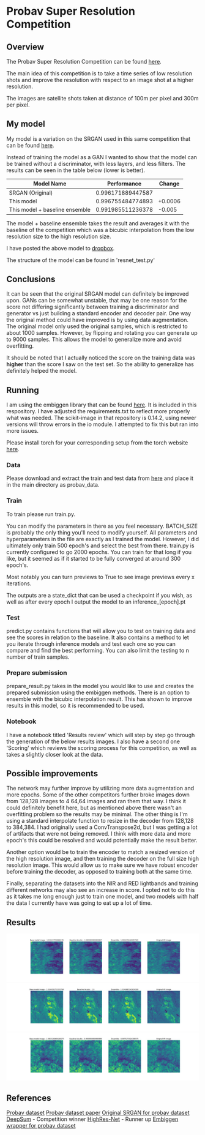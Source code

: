# Probav Super Resolution Competition

## Overview
The Probav Super Resolution Competition can be found [here](https://kelvins.esa.int/proba-v-super-resolution/).

The main idea of this competition is to take a time series of low resolution shots and improve the resolution with respect to an image shot at a higher resolution.

The images are satellite shots taken at distance of 100m per pixel and 300m per pixel.

## My model
My model is a variation on the SRGAN used in this same competition that can be found [here](https://github.com/ENNAJIHYassin/Proba-V).

Instead of training the model as a GAN I wanted to show that the model can be trained without a discriminator, with less layers, and less filters.  The results can be seen in the table below (lower is better).

| Model Name                     | Performance        | Change  |
|--------------------------------|--------------------|---------|
| SRGAN (Original)               | 0.996171889447587  |         |
| This model                     | 0.996755484774893  | +0.0006 |
| This model + baseline ensemble | 0.991985511236378  | -0.005  |

The model + baseline ensemble takes the result and averages it with the baseline of the competition which was a bicubic interpolation from the low resolution size to the high resolution size.

I have posted the above model to [dropbox](https://www.dropbox.com/s/ney8pm5hmj6i1j4/inference_306.pt?dl=0).

The structure of the model can be found in 'resnet_test.py'

## Conclusions

It can be seen that the original SRGAN model can definitely be improved upon.  GANs can be somewhat unstable, that may be one reason for the score not differing significantly between training a discriminator and generator vs just building a standard encoder and decoder pair.  One way the original method could have improved is by using data augmentation.  The original model only used the original samples, which is restricted to about 1000 samples.  However, by flipping and rotating you can generate up to 9000 samples.  This allows the model to generalize more and avoid overfitting.

It should be noted that I actually noticed the score on the training data was __higher__ than the score I saw on the test set.  So the ability to generalize has definitely helped the model.

## Running

I am using the embiggen library that can be found [here](https://github.com/lfsimoes/probav).  It is included in this respository.  I have adjusted the requirements.txt to reflect more properly what was needed.  The scikit-image in that repository is 0.14.2, using newer versions will throw errors in the io module.  I attempted to fix this but ran into more issues.

Please install torch for your corresponding setup from the torch website [here](https://pytorch.org/get-started/locally/).

### Data
Please download and extract the train and test data from [here](https://kelvins.esa.int/proba-v-super-resolution/data/) and place it in the main directory as probav_data.

### Train
To train please run train.py.  

You can modify the parameters in there as you feel necessary.  BATCH_SIZE is probably the only thing you'll need to modify yourself.  All parameters and hyperparameters in the file are exactly as I trained the model.  However, I did ultimately only train 500 epoch's and select the best from there.  train.py is currently configured to go 2000 epochs.  You can train for that long if you like, but it seemed as if it started to be fully converged at around 300 epoch's.

Most notably you can turn previews to True to see image previews every x iterations.

The outputs are a state_dict that can be used a checkpoint if you wish, as well as after every epoch I output the model to an inference_[epoch].pt

### Test
predict.py contains functions that will allow you to test on training data and see the scores in relation to the baseline.  It also contains a method to let you iterate through inference models and test each one so you can compare and find the best performing.  You can also limit the testing to n number of train samples.

### Prepare submission
prepare_result.py takes in the model you would like to use and creates the prepared submission using the embiggen methods.  There is an option to ensemble with the bicubic interpolation result.  This has shown to improve results in this model, so it is recommended to be used.

### Notebook
I have a notebook titled 'Results review' which will step by step go through the generation of the below results images.  I also have a second one 'Scoring' which reviews the scoring process for this competition, as well as takes a slightly closer look at the data.

## Possible improvements
The network may further improve by utilizing more data augmentation and more epochs.  Some of the other competitors further broke images down from 128,128 images to 4 64,64 images and ran them that way.  I think it could definitely benefit here, but as mentioned above there wasn't an overfitting problem so the results may be minimal.  The other thing is I'm using a standard interpolate function to resize in the decoder from 128,128 to 384,384.  I had originally used a ConvTranspose2d, but I was getting a lot of artifacts that were not being removed.  I think with more data and more epoch's this could be resolved and would potentially make the result better.

Another option would be to train the encoder to match a resized version of the high resolution image, and then training the decoder on the full size high resolution image.  This would allow us to make sure we have robust encoder before training the decoder, as opposed to training both at the same time.

Finally, separating the datasets into the NIR and RED lightbands and training different networks may also see an increase in score.  I opted not to do this as it takes me long enough just to train one model, and two models with half the data I currently have was going to eat up a lot of time.

## Results
![Result1](images/plt_0.jpg)
![Result2](images/plt_3.jpg)
![Result3](images/plt_2.jpg)

## References
[Probav dataset](https://github.com/lfsimoes/probav)
[Probav dataset paper](https://arxiv.org/abs/1907.01821)
[Original SRGAN for probav dataset](https://github.com/ENNAJIHYassin/Proba-V)
[DeepSum](https://arxiv.org/abs/1907.06490) - Competition winner
[HighRes-Net](https://github.com/ElementAI/HighRes-net) - Runner up
[Embiggen wrapper for probav dataset](https://github.com/lfsimoes/probav)